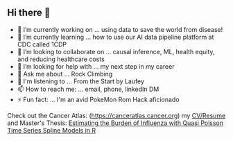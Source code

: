 ## Hi there 👋


- 🔭 I’m currently working on ... using data to save the world from disease! 
- 🌱 I’m currently learning ... how to use our AI data pipeline platform at CDC called 1CDP
- 👯 I’m looking to collaborate on ... causal inference, ML, health equity, and reducing healthcare costs 
- 🤔 I’m looking for help with ... my next step in my career
- 💬 Ask me about ... Rock Climbing 
- 🎵 I'm listening to ... From the Start by Laufey
- 📫 How to reach me: ... email, phone, linkedIn DM
- ⚡ Fun fact: ... I'm an avid PokeMon Rom Hack aficionado 

Check out the Cancer Atlas: (https://canceratlas.cancer.org) my [CV/Resume](https://github.com/jlmassey1991/CV-Resume/blob/main/resume_datascience.pdf) and Master's Thesis: [Estimating the Burden of Influenza with Quasi Poisson Time Series Spline Models in R ](https://github.com/jlmassey1991/Master-s-Thesis) 


